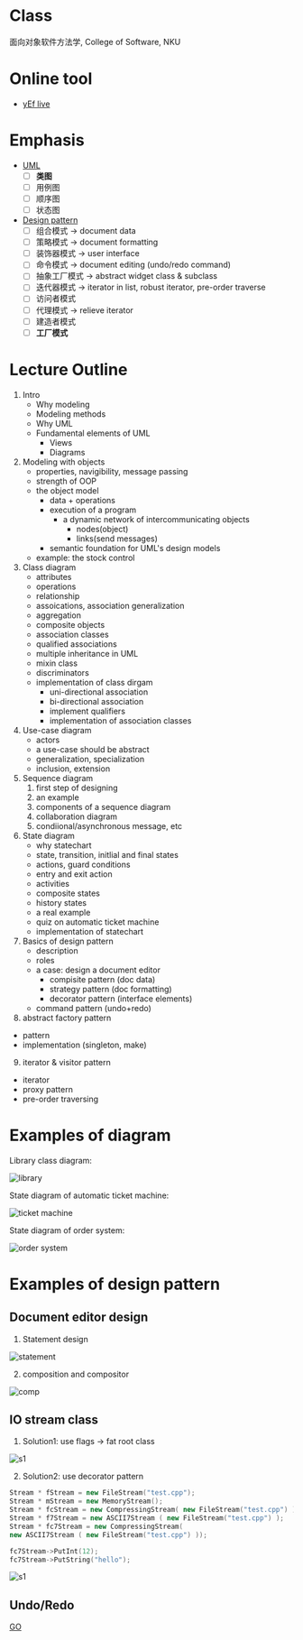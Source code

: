 # Class

面向对象软件方法学, College of Software, NKU

# Online tool

- [yEf live](https://www.yworks.com/yed-live/)

# Emphasis

- [UML](./UML.md)
  - [ ] **类图**
  - [ ] 用例图
  - [ ] 顺序图
  - [ ] 状态图
- [Design pattern](./Pattern.md)
  - [ ] 组合模式 -> document data
  - [ ] 策略模式 -> document formatting
  - [ ] 装饰器模式 -> user interface
  - [ ] 命令模式 -> document editing (undo/redo command)
  - [ ] 抽象工厂模式 -> abstract widget class & subclass
  - [ ] 迭代器模式 -> iterator in list, robust iterator, pre-order traverse
  - [ ] 访问者模式
  - [ ] 代理模式 -> relieve iterator
  - [ ] 建造者模式
  - [ ] **工厂模式**

# Lecture Outline

1. Intro
   - Why modeling
   - Modeling methods
   - Why UML
   - Fundamental elements of UML
     - Views
     - Diagrams
2. Modeling with objects
   - properties, navigibility, message passing
   - strength of OOP
   - the object model
     - data + operations
     - execution of a program
       - a dynamic network of intercommunicating objects
         - nodes(object)
         - links(send messages)
     - semantic foundation for UML's design models
   - example: the stock control
3. Class diagram
   - attributes
   - operations
   - relationship
   - assoications, association generalization
   - aggregation
   - composite objects
   - association classes
   - qualified associations
   - multiple inheritance in UML
   - mixin class
   - discriminators
   - implementation of class dirgam
     - uni-directional association
     - bi-directional association
     - implement qualifiers
     - implementation of association classes
4. Use-case diagram
   - actors
   - a use-case should be abstract
   - generalization, specialization
   - inclusion, extension
5. Sequence diagram
   1. first step of designing
   2. an example
   3. components of a sequence diagram
   4. collaboration diagram
   5. condiional/asynchronous message, etc
6. State diagram
   - why statechart
   - state, transition, initlial and final states
   - actions, guard conditions
   - entry and exit action
   - activities
   - composite states
   - history states
   - a real example
   - quiz on automatic ticket machine
   - implementation of statechart
7. Basics of design pattern
   - description
   - roles
   - a case: design a document editor
     - compisite pattern (doc data)
     - strategy pattern (doc formatting)
     - decorator pattern (interface elements)
   - command pattern (undo+redo)
8. abstract factory pattern
  - pattern
  - implementation (singleton, make)
9. iterator & visitor pattern
  - iterator
  - proxy pattern
  - pre-order traversing

# Examples of diagram

Library class diagram:

![library](./.readme-imgs/library.jpg)

State diagram of automatic ticket machine:

![ticket machine](./Lectures-of-uml/imgs/6.png)

State diagram of order system:

![order system](./.readme-imgs/jingling.png)


# Examples of design pattern

## Document editor design

1. Statement design

![statement](./Lectures-of-design-pattern/imgs/1.jpg)

2. composition and compositor

![comp](./Lectures-of-design-pattern/imgs/2.png)

## IO stream class

1. Solution1: use flags -> fat root class

![s1](./Lectures-of-design-pattern/imgs/4.png)

2. Solution2: use decorator pattern

```c++
Stream * fStream = new FileStream("test.cpp");
Stream * mStream = new MemoryStream();
Stream * fcStream = new CompressingStream( new FileStream("test.cpp") );
Stream * f7Stream = new ASCII7Stream ( new FileStream("test.cpp") );
Stream * fc7Stream = new CompressingStream( 
new ASCII7Stream ( new FileStream("test.cpp") ));

fc7Stream->PutInt(12);
fc7Stream->PutString("hello");
```

![s1](./Lectures-of-design-pattern/imgs/5.png)

## Undo/Redo

[GO](./Lectures-of-design-pattern/lecture7.md)

